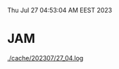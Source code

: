 Thu Jul 27 04:53:04 AM EEST 2023
# JAM
<a href='./cache/202307/27_04.log'>./cache/202307/27_04.log</a>

